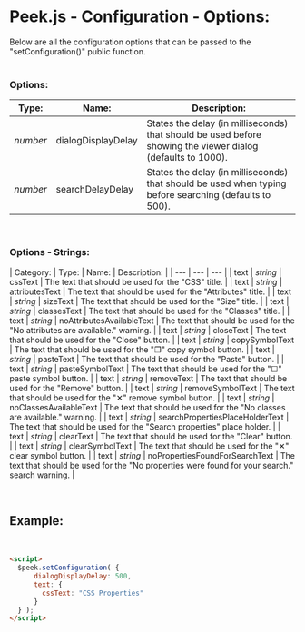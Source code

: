 # Peek.js - Configuration - Options:

Below are all the configuration options that can be passed to the "setConfiguration()" public function.
<br>
<br>


### Options:

| Type: | Name: | Description: |
| --- | --- | --- |
| *number* | dialogDisplayDelay | States the delay (in milliseconds) that should be used before showing the viewer dialog (defaults to 1000). |
| *number* | searchDelayDelay | States the delay (in milliseconds) that should be used when typing before searching (defaults to 500). |

<br/>


### Options - Strings:

| Category: | Type: | Name: | Description: |
| --- | --- | --- |
| text | *string* | cssText | The text that should be used for the "CSS" title. |
| text | *string* | attributesText | The text that should be used for the "Attributes" title. |
| text | *string* | sizeText | The text that should be used for the "Size" title. |
| text | *string* | classesText | The text that should be used for the "Classes" title. |
| text | *string* | noAttributesAvailableText | The text that should be used for the "No attributes are available." warning. |
| text | *string* | closeText | The text that should be used for the "Close" button. |
| text | *string* | copySymbolText | The text that should be used for the "❐" copy symbol button. |
| text | *string* | pasteText | The text that should be used for the "Paste" button. |
| text | *string* | pasteSymbolText | The text that should be used for the "☐" paste symbol button. |
| text | *string* | removeText | The text that should be used for the "Remove" button. |
| text | *string* | removeSymbolText | The text that should be used for the "✕" remove symbol button. |
| text | *string* | noClassesAvailableText | The text that should be used for the "No classes are available." warning. |
| text | *string* | searchPropertiesPlaceHolderText | The text that should be used for the "Search properties" place holder. |
| text | *string* | clearText | The text that should be used for the "Clear" button. |
| text | *string* | clearSymbolText | The text that should be used for the "✕" clear symbol button. |
| text | *string* | noPropertiesFoundForSearchText | The text that should be used for the "No properties were found for your search." search warning. |

<br/>


## Example:
<br/>

```markdown
<script> 
  $peek.setConfiguration( {
      dialogDisplayDelay: 500,
      text: {
        cssText: "CSS Properties"
      }
  } );
</script>
```